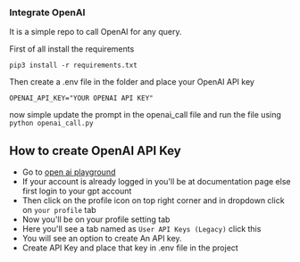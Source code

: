 ### Integrate OpenAI 
It is a simple repo to call OpenAI for any query.

First of all install the requirements
```
pip3 install -r requirements.txt
```

Then create a .env file in the folder and place your OpenAI API key 
```
OPENAI_API_KEY="YOUR OPENAI API KEY"
```

now simple update the prompt in the openai_call file and run the file using  `python openai_call.py`



## How to create OpenAI API Key
- Go to [open ai playground]('https://platform.openai.com/docs/overview')
- If your account is already logged in you'll be at documentation page else first login to your gpt account
- Then click on the profile icon on top right corner and in dropdown click on `your profile` tab
- Now you'll be on your profile setting tab
- Here you'll see a tab named as `User API Keys (Legacy)` click this
- You will see an option to create An API key.
- Create API Key and place that key in .env file in the project